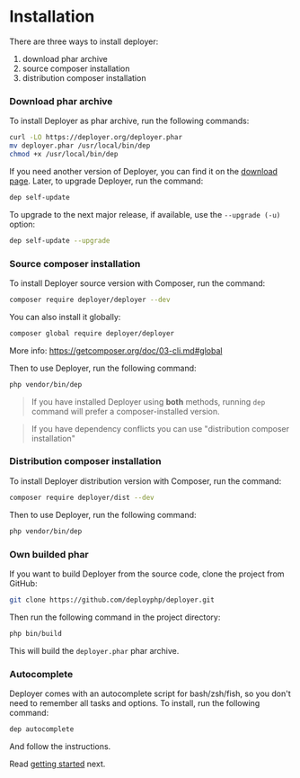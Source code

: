 # Installation

There are three ways to install deployer: 

1. download phar archive
2. source composer installation
3. distribution composer installation

### Download phar archive

To install Deployer as phar archive, run the following commands:

```sh
curl -LO https://deployer.org/deployer.phar
mv deployer.phar /usr/local/bin/dep
chmod +x /usr/local/bin/dep
```

If you need another version of Deployer, you can find it on the [download page](https://deployer.org/download).
Later, to upgrade Deployer, run the command:

```sh
dep self-update
```

To upgrade to the next major release, if available, use the `--upgrade (-u)` option:

```sh
dep self-update --upgrade
```

### Source composer installation

To install Deployer source version with Composer, run the command:

```sh
composer require deployer/deployer --dev
```

You can also install it globally:

``` sh
composer global require deployer/deployer
```

More info: https://getcomposer.org/doc/03-cli.md#global

Then to use Deployer, run the following command:

```sh
php vendor/bin/dep
```

> If you have installed Deployer using **both** methods, running `dep` command will prefer a composer-installed version. 

> If you have dependency conflicts you can use "distribution composer installation"

### Distribution composer installation

To install Deployer distribution version with Composer, run the command:

```sh
composer require deployer/dist --dev
```

Then to use Deployer, run the following command:

```sh
php vendor/bin/dep
```

### Own builded phar

If you want to build Deployer from the source code, clone the project from GitHub:

```sh
git clone https://github.com/deployphp/deployer.git
```

Then run the following command in the project directory:

```sh
php bin/build
```

This will build the `deployer.phar` phar archive.


### Autocomplete

Deployer comes with an autocomplete script for bash/zsh/fish, so you don't need to remember all tasks and options.
To install, run the following command:

~~~bash
dep autocomplete
~~~

And follow the instructions. 

Read [getting started](getting-started.md) next.
